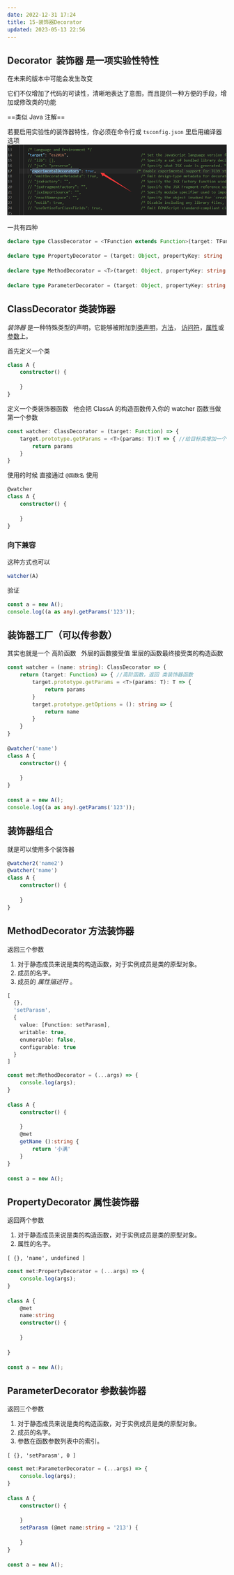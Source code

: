 ```yaml
---
date: 2022-12-31 17:24
title: 15-装饰器Decorator
updated: 2023-05-13 22:56
---
```


## Decorator  装饰器 是一项实验性特性

在未来的版本中可能会发生改变

它们不仅增加了代码的可读性，清晰地表达了意图，而且提供一种方便的手段，增加或修改类的功能

==类似 Java 注解==

若要启用实验性的装饰器特性，你必须在命令行或 `tsconfig.json` 里启用编译器选项
![](./_images/Pasted-image-20221231172559.png)

一共有四种

```ts
declare type ClassDecorator = <TFunction extends Function>(target: TFunction) => TFunction | void;

declare type PropertyDecorator = (target: Object, propertyKey: string | symbol) => void;

declare type MethodDecorator = <T>(target: Object, propertyKey: string | symbol, descriptor: TypedPropertyDescriptor<T>) => TypedPropertyDescriptor<T> | void;

declare type ParameterDecorator = (target: Object, propertyKey: string | symbol, parameterIndex: number) => void;
```


## ClassDecorator 类装饰器

_装饰器_ 是一种特殊类型的声明，它能够被附加到[类声明](https://www.tslang.cn/docs/handbook/decorators.html#class-decorators "类声明")，[方法](https://www.tslang.cn/docs/handbook/decorators.html#method-decorators "方法")， [访问符](https://www.tslang.cn/docs/handbook/decorators.html#accessor-decorators "访问符")，[属性](https://www.tslang.cn/docs/handbook/decorators.html#property-decorators "属性")或[参数](https://www.tslang.cn/docs/handbook/decorators.html#parameter-decorators "参数")上。

首先定义一个类

```ts
class A {
    constructor() {

    }
}
```

定义一个类装饰器函数   他会把 ClassA 的构造函数传入你的 watcher 函数当做第一个参数

```ts
const watcher: ClassDecorator = (target: Function) => {
    target.prototype.getParams = <T>(params: T):T => { //给目标类增加一个函数
        return params
    }
}
```

使用的时候 直接通过 `@函数名` 使用

```ts
@watcher
class A {
    constructor() {

    }
}
```

### 向下兼容

这种方式也可以

```ts
watcher(A)
```

验证

```ts
const a = new A();
console.log((a as any).getParams('123'));
```

## 装饰器工厂（可以传参数）

其实也就是一个 高阶函数   外层的函数接受值 里层的函数最终接受类的构造函数

```ts
const watcher = (name: string): ClassDecorator => {
    return (target: Function) => { //高阶函数，返回 类装饰器函数
        target.prototype.getParams = <T>(params: T): T => {
            return params
        }
        target.prototype.getOptions = (): string => {
            return name
        }
    }
}

@watcher('name')
class A {
    constructor() {

    }
}

const a = new A();
console.log((a as any).getParams('123'));
```

## 装饰器组合

就是可以使用多个装饰器

```ts
@watcher2('name2')
@watcher('name')
class A {
    constructor() {

    }
}
```



## MethodDecorator 方法装饰器

返回三个参数

1.  对于静态成员来说是类的构造函数，对于实例成员是类的原型对象。
2.  成员的名字。
3.  成员的 _属性描述符_ 。

```ts
[
  {},
  'setParasm',
  {
    value: [Function: setParasm],
    writable: true,
    enumerable: false,
    configurable: true
  }
]
```

```ts
const met:MethodDecorator = (...args) => {
    console.log(args);
}

class A {
    constructor() {

    }
    @met
    getName ():string {
        return '小满'
    }
}

const a = new A();
```

## PropertyDecorator 属性装饰器

返回两个参数

1.  对于静态成员来说是类的构造函数，对于实例成员是类的原型对象。
2.  属性的名字。

`[ {}, 'name', undefined ]`

```ts
const met:PropertyDecorator = (...args) => {
    console.log(args);
}

class A {
    @met
    name:string
    constructor() {

    }

}

const a = new A();
```

## ParameterDecorator 参数装饰器

返回三个参数

1.  对于静态成员来说是类的构造函数，对于实例成员是类的原型对象。
2.  成员的名字。
3.  参数在函数参数列表中的索引。

`[ {}, 'setParasm', 0 ]`

```ts
const met:ParameterDecorator = (...args) => {
    console.log(args);
}

class A {
    constructor() {

    }
    setParasm (@met name:string = '213') {

    }
}

const a = new A();
```